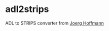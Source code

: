 # adl2strips
ADL to STRIPS converter from [Joerg Hoffmann](https://fai.cs.uni-saarland.de/hoffmann/)
